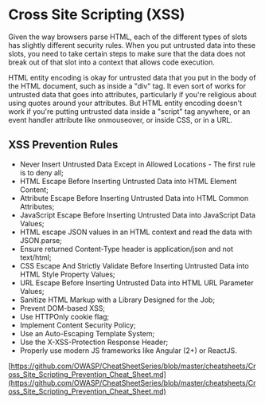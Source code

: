 # Cross Site Scripting (XSS)

Given the way browsers parse HTML, each of the different types of slots has slightly different security rules. 
When you put untrusted data into these slots, you need to take certain steps to make sure that the data does not break out of that slot into a context that allows code execution. 

HTML entity encoding is okay for untrusted data that you put in the body of the HTML document, such as inside a "div" tag. It even sort of works for untrusted data that goes into attributes, particularly if you're religious about using quotes around your attributes. But HTML entity encoding  doesn't work if you're putting untrusted data inside a "script" tag anywhere, or an event handler attribute  like onmouseover, or inside CSS, or in a URL. 

## XSS Prevention Rules	

 * Never Insert Untrusted Data Except in Allowed Locations - The first rule is to deny all; 
 * HTML Escape Before Inserting Untrusted Data into HTML Element Content; 
 * Attribute Escape Before Inserting Untrusted Data into HTML Common Attributes; 
 * JavaScript Escape Before Inserting Untrusted Data into JavaScript Data Values; 
 * HTML escape JSON values in an HTML context and read the data with JSON.parse; 
 * Ensure returned Content-Type header is application/json and not text/html;  
 * CSS Escape And Strictly Validate Before Inserting Untrusted Data into HTML Style Property Values;
 * URL Escape Before Inserting Untrusted Data into HTML URL Parameter Values; 
 * Sanitize HTML Markup with a Library Designed for the Job; 
 * Prevent DOM-based XSS; 
 * Use HTTPOnly cookie flag; 
 * Implement Content Security Policy; 
 * Use an Auto-Escaping Template System; 
 * Use the X-XSS-Protection Response Header; 
 * Properly use modern JS frameworks like Angular (2+) or ReactJS.

[https://github.com/OWASP/CheatSheetSeries/blob/master/cheatsheets/Cross_Site_Scripting_Prevention_Cheat_Sheet.md](https://github.com/OWASP/CheatSheetSeries/blob/master/cheatsheets/Cross_Site_Scripting_Prevention_Cheat_Sheet.md)
